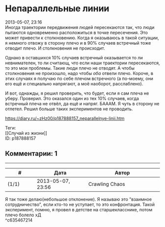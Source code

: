 Непараллельные линии
====================

  
2013-05-07, 23:16  
 Иногда траектории передвижения людей пересекаются так, что люди пытаются одновременно расположиться в точке пересечения. Это может привести к столкновению. Когда я оказываюсь в такой ситуации, я немного отвожу в сторону плечо и в 90% случаев встречный тоже отводит плечо. И столкновения не происходит.   
   
 Однако в оставшихся 10% случаев встречный оказывается то ли невнимателен, то ли считающ, что если наши траектории пересекаются, то это мои проблемы. Такие люди плечо не отводят. А чтобы столкновения не произошло, надо чтобы  *оба*  отвели плечо. Короче, в этих случаях я получаю по себе плечом встречного (а по-моему, они его ещё и специально напрягают, а моё наоборот, расслаблено).   
   
 И вот, однажды, я решил проверить, что будет, если я сам плеча не уберу. Проверил. Это оказался один из тех 10% случаев, когда встречный плеча не отвёл, да ещё и напряг. БАААМ. Я чуть в сторону не отлетел. Решил больше таких экспериментов не проводить.   
  
<https://diary.ru/~zHz00/p187888157_neparallelnye-linii.htm>  
  
Теги:  
[[Случай из жизни]]  
ID: p187888157  


Комментарии: 1
--------------

  


---



|         #         |              Дата              |                     Автор                     |           ID           |
| --- | --- | --- | --- |
| (1/1) | 2013-05-07, 23:56 | Crawling Chaos | c635467214 |

  
 Я так тоже делаю(небольшое отклонение). Я называю это "взаимное сотрудничество", если кто-то не уступает, то это конфронтация. Такой эксперимент, помню, я провел в детстве на старшекласснике, потом плечо болело хД   
 ^c635467214